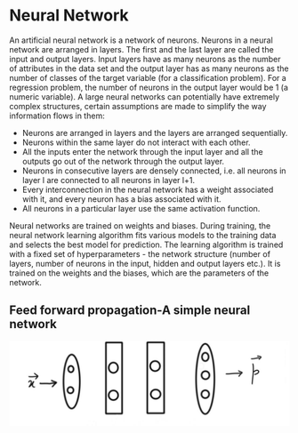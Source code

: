 # Neural Network 
An artificial neural network is a network of neurons. Neurons in a neural network are arranged in layers. The first and the last layer are called the input and output layers. Input layers have as many neurons as the number of attributes in the data set and the output layer has as many neurons as the number of classes of the target variable (for a classification problem). For a regression problem, the number of neurons in the output layer would be 1 (a numeric variable).
A large neural networks can potentially have extremely complex structures, certain assumptions are made to simplify the way information flows in them:

- Neurons are arranged in layers and the layers are arranged sequentially.
- Neurons within the same layer do not interact with each other.
- All the inputs enter the network through the input layer and all the outputs go out of the network through the output layer.
- Neurons in consecutive layers are densely connected, i.e. all neurons in layer l are connected to all neurons in layer l+1.
- Every interconnection in the neural network has a weight associated with it, and every neuron has a bias associated with it.
- All neurons in a particular layer use the same activation function.

Neural networks are trained on weights and biases. During training, the neural network learning algorithm fits various models to the training data and selects the best model for prediction. The learning algorithm is trained with a fixed set of hyperparameters - the network structure (number of layers, number of neurons in the input, hidden and output layers etc.). It is trained on the weights and the biases, which are the parameters of the network.
 
## Feed forward propagation-A simple neural network
![Network](images/network.png)